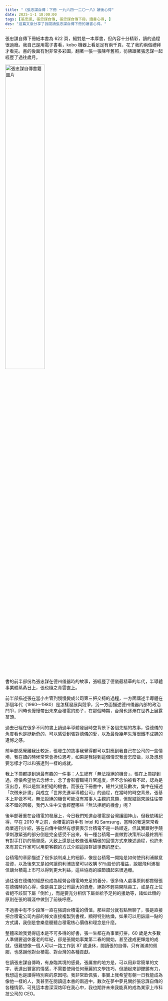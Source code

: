 ```yaml
---
title: "《張忠謀自傳：下冊 一九六四──二〇一八》讀後心得"
date: 2025-1-1 18:00:00
tags: [張忠謀, 張忠謀自傳, 張忠謀自傳下冊，讀書心得, ]
des: "這篇文章分享了我閱讀張忠謀自傳下冊的讀書心得。"
---
```


張忠謀自傳下冊紙本書為 622 頁，絕對是一本厚書，但內容十分精彩，讀的過程很過癮。我自己是用電子書看，kobo 機器上看足足有兩千頁，花了我約兩個禮拜才看完。書的後面有附非常多彩圖，翻著一張一張陳年舊照，彷彿跟著張忠謀一起經歷了過往歲月。

<img src="https://github.com/user-attachments/assets/3fbbea6c-e09f-4f57-9948-791ee5cdf520" alt="張忠謀自傳書籍圖片" width=50%>


書的前半部份為張忠謀在德州儀器時的故事，張經歷了德儀最精華的年代，半導體事業體蒸蒸日上，張也隨之青雲直上。

前半部描述張在當小主管到慢慢變成公司第三把交椅的過程，一方面講述半導體在那個年代（1960～1980）是怎樣發展與競爭，另一方面描述德州儀器內部的政治鬥爭，同時也慢慢帶出未來台積電的影子，在那個時期，台灣也逐漸在世界上展露苗頭。

過去已經在很多不同的書上讀過半導體發展時空背景下各個先驅的故事，從德儀的角度看也是挺新奇的，可以感受到張對德儀的愛，以及最後幾年失落很鐵不成鋼的遺憾之感。

前半部感覺離我比較近，張發生的故事我覺得都可以對應到我自己在公司的一些情境，我在讀的時候常常會換位思考，如果是我碰到這個情況我會怎麼做，以及想想要怎樣才可以和張達到一樣的成就。

我上下冊都提到過最有趣的一件事：人生總有「無法拒絕的機會」，張在上冊提到過，德儀希望他去念博士，念了會影響職場升官進度，但不念怕被看不起，認為是沒出息，所以是無法拒絕的機會。而張在下冊書中，總共又提及數次，集中在描述「次微米計畫」與成立「世界先進半導體公司」的過程，在當時的時空背景，張基本上非做不可。無法拒絕的機會可能沒有當事人主觀的意願，但就結論來說往往帶來不錯的回報，我們人生中又會經歷哪些「無法拒絕的機會」呢？

後半部著重在台積電的發展上，今日我們知道台積電是台灣護國神山，但我依稀記得，早在 2010 年之前，台積電的對手有 Intel 和 Samsung，當時的我還常常看商業週刊介紹，張在自傳中雖然有想要表示台積電不是一路順遂，但其實跟對手競爭刺激緊張的部分倒是完全感受不出來，有一種台積電一直做對決策所以最終將所有對手打趴的簡單感，大致上還是比較像張用驕傲的回憶方式來陳述過程，也許未來有其它作家可以用更客觀的方式介紹這段群雄爭霸的歷史。

台積電的章節描述了很多談判桌上的細節，像是台積電一開始是如何使飛利浦願意投資，以及後來又是如何讓飛利浦放棄可以收購 51％股份的權益，說服飛利浦相信讓台積電上市可以得到更大利益，這些協商的細節讀起來很過癮。

過往張在德儀的經歷也成為經營台積電時充足的養分，很多待人處事原則都貫徹張在德儀時的心得，像是員工是公司最大的資產，絕對不輕易開除員工，或是在上位者絕不該幫下屬「倒忙」，而是要充分相信下屬並給予足夠的援助等，諸如此類的原則在張的職涯中做到了前後呼應。

不過書中有不少段落一直在強調台積電的價值，那些部分就有點無聊了，張是直接把台積電公司內部的條文直接複製到書裡，顯得特別枯燥，如果可以用詼諧一點的方式講，我倒是會樂意聽聽台積電核心價值和理念是什麼。

整體來說我覺得這本是不可多得的好書，張一生都在為事業打拼，60 歲是大多數人準備要退休養老的年紀，卻是張開始事業第二春的開始，甚至達成更輝煌的成就，很難想像一個人可以一路工作到 87 歲退休，閱讀張的自傳，只有滿滿的佩服，也感謝他對台積電、對台灣的各種貢獻。

在讀張忠謀自傳時，有身臨其境的感覺，張厲害的地方是，可以用非常簡單的文字，表達出豐富的情感，不需要使用任何華麗的文學技巧，但讀起來卻鏗鏘有力，我想這也是讀得特別爽的原因吧。我非常欽佩張，事實上我希望有朝一日我能成為像他一樣的人，我甚至在閱讀這本書的兩週中，數次在夢中夢見關於張忠謀自傳的各種情節，可見這本書深深烙印在我心中，我也期許未來我能真的成為某家上市科技公司的 CEO。
